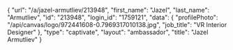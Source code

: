 {
    "url": "\/a\/jazel-armutliev\/213948",
    "first_name": "Jazel",
    "last_name": "Armutliev",
    "id": "213948",
    "login_id": "1759121",
    "data": {
        "profilePhoto": "\/api\/canvas\/logo\/972441608-0.7969317010138.jpg",
        "job_title": "VR Interior Designer"
    },
    "type": "captivate",
    "layout": "ambassador",
    "title": "Jazel Armutliev"
}